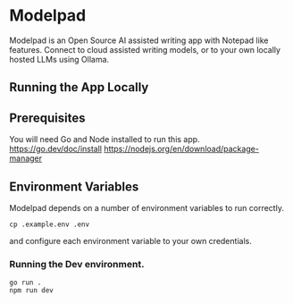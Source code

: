 # Modelpad

Modelpad is an Open Source AI assisted writing app with Notepad like features. Connect to cloud assisted writing models, or to your own locally hosted LLMs using Ollama.

## Running the App Locally

## Prerequisites

You will need Go and Node installed to run this app.
https://go.dev/doc/install
https://nodejs.org/en/download/package-manager

## Environment Variables

Modelpad depends on a number of environment variables to run correctly.

```
cp .example.env .env
```

and configure each environment variable to your own credentials.

### Running the Dev environment.

```
go run .
npm run dev
```
